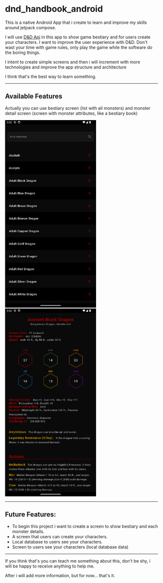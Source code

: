 # dnd_handbook_android

This is a native Android App that i create to learn and improve my skills around jetpack compose.

I will use [D&D Api](https://www.dnd5eapi.co/) in this app to show game bestiary and for users
create your characters. I want to
improve the user experience with D&D.
Don't wast your time with game rules, only play the game while the software do the boring things.

I intent to create simple screens and then i will increment with more technologies and improve the
app structure and architecture

I think that's the best way to learn something.

___

## Available Features

Actually you can use bestiary screen (list with all monsters) and monster detail screen (screen with
monster attributes, like a bestiary book)

<img src="screenshots/bestiary_screen.png" alt="Bestiary" width="300"/> <img src="screenshots/monster_detail_screen.png" alt="Monster Detail" width="300"/>

___

## Future Features:

* To begin this project i want to create a screen to show bestiary and each monster details.
* A screen that users can create your characters.
* Local database to users see your characters.
* Screen to users see your characters (local database data)

___

If you think that's you can teach me something about this, don't be shy, i will be happy to receive
anything to help me.

After i will add more information, but for now... that's it.
